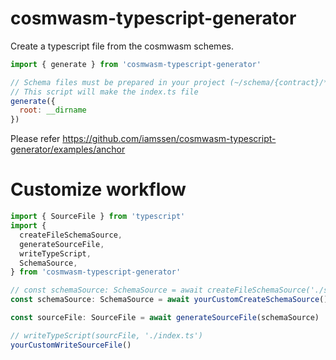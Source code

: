 # cosmwasm-typescript-generator

Create a typescript file from the cosmwasm schemes.

```js
import { generate } from 'cosmwasm-typescript-generator'

// Schema files must be prepared in your project (~/schema/{contract}/*.json)
// This script will make the index.ts file
generate({
  root: __dirname
})
```

Please refer <https://github.com/iamssen/cosmwasm-typescript-generator/examples/anchor>

# Customize workflow

```js
import { SourceFile } from 'typescript'
import { 
  createFileSchemaSource, 
  generateSourceFile, 
  writeTypeScript,
  SchemaSource,
} from 'cosmwasm-typescript-generator'

// const schemaSource: SchemaSource = await createFileSchemaSource('./schema')
const schemaSource: SchemaSource = await yourCustomCreateSchemaSource()

const sourceFile: SourceFile = await generateSourceFile(schemaSource)

// writeTypeScript(sourcFile, './index.ts')
yourCustomWriteSourceFile()
```